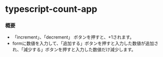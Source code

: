 # typescript-count-app

### 概要
- 「increment」、「decrement」 ボタンを押すと、+1されます。
- formに数値を入力して、「追加する」ボタンを押すと入力した数値が追加され、「減少する」ボタンを押すと入力した数値だけ減少します。
